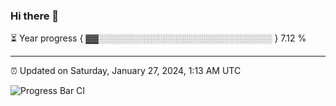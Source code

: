 ### Hi there 👋

⏳ Year progress { ▓▓░░░░░░░░░░░░░░░░░░░░░░░░░░░░ } 7.12 %

---

⏰ Updated on Saturday, January 27, 2024, 1:13 AM UTC

![Progress Bar CI](https://github.com/arthurbuhl/arthurbuhl/workflows/Progress%20Bar%20CI/badge.svg)
